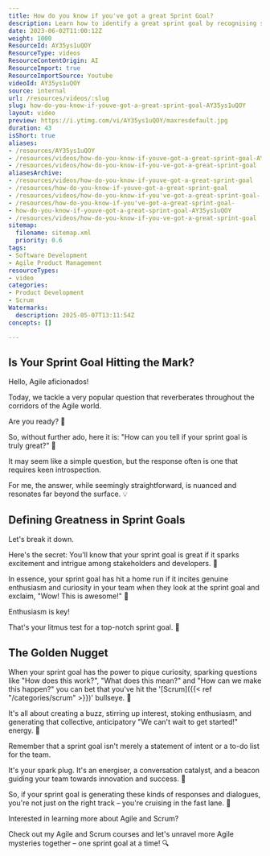```yaml
---
title: How do you know if you've got a great Sprint Goal?
description: Learn how to identify a great sprint goal by recognising signs of team excitement, curiosity, and engagement, ensuring your Agile sprints inspire motivation and collaboration.
date: 2023-06-02T11:00:12Z
weight: 1000
ResourceId: AY35ys1uQOY
ResourceType: videos
ResourceContentOrigin: AI
ResourceImport: true
ResourceImportSource: Youtube
videoId: AY35ys1uQOY
source: internal
url: /resources/videos/:slug
slug: how-do-you-know-if-youve-got-a-great-sprint-goal-AY35ys1uQOY
layout: video
preview: https://i.ytimg.com/vi/AY35ys1uQOY/maxresdefault.jpg
duration: 43
isShort: true
aliases:
- /resources/AY35ys1uQOY
- /resources/videos/how-do-you-know-if-youve-got-a-great-sprint-goal-AY35ys1uQOY
- /resources/videos/how-do-you-know-if-you-ve-got-a-great-sprint-goal
aliasesArchive:
- /resources/videos/how-do-you-know-if-youve-got-a-great-sprint-goal
- /resources/how-do-you-know-if-youve-got-a-great-sprint-goal
- /resources/videos/how-do-you-know-if-you've-got-a-great-sprint-goal-
- /resources/how-do-you-know-if-you've-got-a-great-sprint-goal-
- how-do-you-know-if-youve-got-a-great-sprint-goal-AY35ys1uQOY
- /resources/videos/how-do-you-know-if-you-ve-got-a-great-sprint-goal
sitemap:
  filename: sitemap.xml
  priority: 0.6
tags:
- Software Development
- Agile Product Management
resourceTypes:
- video
categories:
- Product Development
- Scrum
Watermarks:
  description: 2025-05-07T13:11:54Z
concepts: []

---
```

## Is Your Sprint Goal Hitting the Mark?

Hello, Agile aficionados!

Today, we tackle a very popular question that reverberates throughout the corridors of the Agile world.

Are you ready? 🎯

So, without further ado, here it is: "How can you tell if your sprint goal is truly great?" 🌟

It may seem like a simple question, but the response often is one that requires keen introspection.

For me, the answer, while seemingly straightforward, is nuanced and resonates far beyond the surface. 💡

## Defining Greatness in Sprint Goals

Let's break it down.

Here's the secret: You'll know that your sprint goal is great if it sparks excitement and intrigue among stakeholders and developers. 🚀

In essence, your sprint goal has hit a home run if it incites genuine enthusiasm and curiosity in your team when they look at the sprint goal and exclaim, "Wow! This is awesome!" 🎯

Enthusiasm is key!

That's your litmus test for a top-notch sprint goal. 💫

## The Golden Nugget

When your sprint goal has the power to pique curiosity, sparking questions like "How does this work?", "What does this mean?" and "How can we make this happen?" you can bet that you've hit the '[Scrum]({{< ref "/categories/scrum" >}})' bullseye. 🎯

It's all about creating a buzz, stirring up interest, stoking enthusiasm, and generating that collective, anticipatory "We can't wait to get started!" energy. 🎉

Remember that a sprint goal isn't merely a statement of intent or a to-do list for the team.

It's your spark plug. It's an energiser, a conversation catalyst, and a beacon guiding your team towards innovation and success. 🚀

So, if your sprint goal is generating these kinds of responses and dialogues, you're not just on the right track – you're cruising in the fast lane. 👏

Interested in learning more about Agile and Scrum?

Check out my Agile and Scrum courses and let's unravel more Agile mysteries together – one sprint goal at a time! 🔍
